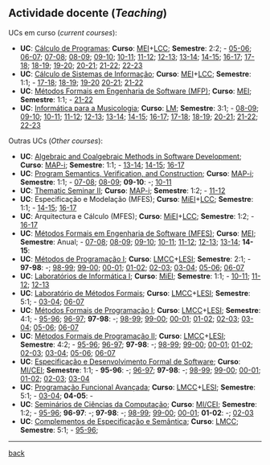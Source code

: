 
## Actividade docente (*Teaching*)

UCs em curso (*current courses*):

<!-- https://www4-di-uminho-pt.translate.goog/~jno/sitedi/uc_J305N1.html?_x_tr_sl=pt&_x_tr_tl=en&_x_tr_hl=pt-PT&_x_tr_pto=wapp -->

* **UC**: [Cálculo de Programas](https://www4.di.uminho.pt/~jno/sitedi/uc_8504P3.html); **Curso**: [MEI](http://miei.di.uminho.pt)+[LCC](http://lcc.di.uminho.pt); **Semestre**: 2:2;  - [05-06](http://www.di.uminho.pt/~jsp/CalcProg/); [06-07](http://www.di.uminho.pt/~jno/html/cp-0607.html); [07-08](http://www.di.uminho.pt/~jno/html/cp-0708.html); [08-09](http://www.di.uminho.pt/~jno/html/cp-0809.html); [09-10](http://wiki.di.uminho.pt/twiki/bin/view/Education/CP0910/WebHome); [10-11](http://wiki.di.uminho.pt/twiki/bin/view/Education/CP1011/WebHome); [11-12](http://wiki.di.uminho.pt/twiki/bin/view/Education/CP1112/WebHome); [12-13](http://wiki.di.uminho.pt/twiki/bin/view/Education/CP1213/WebHome); [13-14](http://wiki.di.uminho.pt/twiki/bin/view/Education/CP1314/WebHome); [14-15](http://wiki.di.uminho.pt/twiki/bin/view/Education/CP1415/WebHome); [16-17](http://wiki.di.uminho.pt/twiki/bin/view/Education/CP1617/WebHome); [17-18](http://wiki.di.uminho.pt/twiki/bin/view/Education/CP1718/WebHome); [18-19](http://wiki.di.uminho.pt/twiki/bin/view/Education/CP/WebHome); [19-20](http://wiki.di.uminho.pt/twiki/bin/view/Education/CP/WebHome); [20-21](https://haslab.github.io/CP/2021/); [21-22](https://haslab.github.io/CP/2122/); [22-23](https://haslab.github.io/CP/)
* **UC**: [Cálculo de Sistemas de Informação](https://www4.di.uminho.pt/~jno/sitedi/uc_ME78ME7800006081.html); **Curso**: [MEI](http://miei.di.uminho.pt)+[LCC](http://lcc.di.uminho.pt); **Semestre**: 1:1;  - [17-18](http://wiki.di.uminho.pt/twiki/bin/view/Education/MFES1718/CSI); [18-19](http://wiki.di.uminho.pt/twiki/bin/view/Education/MFES1819/CSI); [19-20](http://wiki.di.uminho.pt/twiki/bin/view/Education/MFES/CSI) [20-21](https://haslab.github.io/MFP/CSI/2021/index); [21-22](https://haslab.github.io/MFP/CSI/2122/index)
* **UC**: [Métodos Formais em Engenharia de Software (MFP)](https://haslab.github.io/MFES/); **Curso**: [MEI](https://web.di.uminho.pt/sitedi/meinf); **Semestre**: 1:1;  - [21-22](https://haslab.github.io/MFES/)
* **UC**: [Informática para a Musicologia](https://www4.di.uminho.pt/~jno/sitedi/uc_F105O8.html); **Curso**: [LM](https://www.elach.uminho.pt/pt/estudar/Paginas/Licenciatura-em-Musica.aspx); **Semestre**: 3:1;  - [08-09](http://www.di.uminho.pt/~jno/html/ipm-0809.html); [09-10](http://www.di.uminho.pt/~jno/html/ipm-0910.html); [10-11](http://www.di.uminho.pt/~jno/html/ipm-1011.html); [11-12](http://www.di.uminho.pt/~jno/html/ipm-1112.html); [12-13](http://www.di.uminho.pt/~jno/html/ipm-1213.html); [13-14](http://www.di.uminho.pt/~jno/html/ipm-1314.html); [14-15](http://www.di.uminho.pt/~jno/html/ipm-1415.html); [16-17](http://www.di.uminho.pt/~jno/html/ipm-1617.html); [17-18](http://www.di.uminho.pt/~jno/html/ipm-1718.html); [18-19](http://wiki.di.uminho.pt/twiki/bin/view/Education/IPM/IPM1819); [20-21](http://wiki.di.uminho.pt/twiki/bin/view/Education/IPM/WebHome); [21-22](https://haslab.github.io/IPM/2122/); [22-23](https://haslab.github.io/IPM/)

Outras UCs (*Other courses*):

* **UC**: [Algebraic and Coalgebraic Methods in Software Development](http://www.map.edu.pt/i/2014/courses); **Curso**: [MAP-i](http://www.map.edu.pt/i/); **Semestre**: 1:1;  - [13-14](http://wiki.di.uminho.pt/twiki/bin/view/Education/ACMSD/WebHome); [14-15](http://wiki.di.uminho.pt/twiki/bin/view/Education/ACMSD/WebHome); [16-17](http://wiki.di.uminho.pt/twiki/bin/view/Education/ACMSD/WebHome)
* **UC**: [Program Semantics, Verification, and Construction](http://wiki.di.uminho.pt/twiki/bin/view/Education/MapiFc/WebHome); **Curso**: [MAP-i](http://www.map.edu.pt/i/); **Semestre**: 1:1;  - [07-08](http://wiki.di.uminho.pt/twiki/bin/view/Education/MapiFc/0708); [08-09](http://wiki.di.uminho.pt/twiki/bin/view/Education/MapiFc/0809); **09-10**: -; [10-11](http://wiki.di.uminho.pt/twiki/bin/view/Education/MapiFc/1011)
* **UC**: [Thematic Seminar II](http://www.di.uminho.pt/~jno/MAPi-TS-1112); **Curso**: [MAP-i](http://www.map.edu.pt/i/); **Semestre**: 1:2;  - [11-12](http://www.di.uminho.pt/~jno/MAPi-TS-1112)
* **UC**: Especificação e Modelação (MFES); **Curso**: [MiEI](http://miei.di.uminho.pt)+[LCC](http://lcc.di.uminho.pt); **Semestre**: 1:1;  - [14-15](http://wiki.di.uminho.pt/twiki/bin/view/Education/EM/WebHome); [16-17](http://wiki.di.uminho.pt/twiki/bin/view/Education/EM/WebHome)
* **UC**: Arquitectura e Cálculo (MFES); **Curso**: [MiEI](http://miei.di.uminho.pt)+[LCC](http://lcc.di.uminho.pt); **Semestre**: 1:2;  - [16-17](http://wiki.di.uminho.pt/twiki/bin/view/Education/MFES1617/AC)
* **UC**: [Métodos Formais em Engenharia de Software (MFES)](http://mei.di.uminho.pt/?q=pt-pt/mfes); **Curso**: [MEI](https://web.di.uminho.pt/sitedi/meinf); **Semestre**: Anual;  - [07-08](http://www.di.uminho.pt/~jno/html/mfes-0708.html); [08-09](http://www.di.uminho.pt/~jno/html/mfes-0809.html); [09-10](http://wiki.di.uminho.pt/twiki/bin/view/Education/MFES0910); [10-11](http://wiki.di.uminho.pt/twiki/bin/view/Education/MFES1011); [11-12](http://wiki.di.uminho.pt/twiki/bin/view/Education/MFES1112); [12-13](http://wiki.di.uminho.pt/twiki/bin/view/Education/MFES1213); [13-14](http://wiki.di.uminho.pt/twiki/bin/view/Education/MFES1314); **14-15**:
* **UC**: [Métodos de Programação I](http://www.di.uminho.pt/~jno/html/mpi.html); **Curso**: [LMCC](http://www.di.uminho.pt/lmcc)+[LESI](http://www.di.uminho.pt/lesi); **Semestre**: 2:1;  - **97-98**: -; [98-99](http://www.di.uminho.pt/~jno/html/mpi-9899.html); [99-00](http://www.di.uminho.pt/~jno/html/mpi-9900.html); [00-01](http://www.di.uminho.pt/~jno/html/mpi-0001.html); [01-02](http://www.di.uminho.pt/~jno/html/mpi-0102.html); [02-03](http://www.di.uminho.pt/~jno/html/mpi-0203.html); [03-04](http://www.di.uminho.pt/~jno/html/mpi-0304.html); [05-06](http://www.di.uminho.pt/~jno/html/mpi-0506.html); [06-07](http://www.di.uminho.pt/~jno/html/mpi-0607.html)
* **UC**: [Laboratórios de Informática I](http://www.di.uminho.pt/ensino/licenciaturas/lei/plano-de-estudos/laboratorios-de-informatica-i); **Curso**: [MiEI](http://miei.di.uminho.pt); **Semestre**: 1:1;  - [10-11](http://wiki.di.uminho.pt/twiki/bin/view/Education/LI11011/WebHome); [11-12](http://wiki.di.uminho.pt/twiki/bin/view/Education/LI11112/WebHome); [12-13](http://wiki.di.uminho.pt/twiki/bin/view/Education/LI1/WebHome)
* **UC**: [Laboratório de Métodos Formais](http://www.di.uminho.pt/~jno/html/labmf.html); **Curso**: [LMCC](http://www.di.uminho.pt/lmcc)+[LESI](http://www.di.uminho.pt/lesi); **Semestre**: 5:1;  - [03-04](http://www.di.uminho.pt/~jno/html/labmf.html); [06-07](http://www.di.uminho.pt/~jno/html/labmf.html)
* **UC**: [Métodos Formais de Programação I](http://www.di.uminho.pt/~jno/html/mi.html); **Curso**: [LMCC](http://www.di.uminho.pt/lmcc)+[LESI](http://www.di.uminho.pt/lesi); **Semestre**: 4:1;  - [95-96](http://www.di.uminho.pt/~jno/html/mfp-i-9596.html); [96-97](http://www.di.uminho.pt/~jno/html/mfp-i-9697.html); **97-98**: -; [98-99](http://www.di.uminho.pt/~jno/html/mi-9899.html); [99-00](http://www.di.uminho.pt/~jno/html/mi-9900.html); [00-01](http://www.di.uminho.pt/~jno/html/mi-0001.html); [01-02](http://www.di.uminho.pt/~jno/html/mi-0102.html); [02-03](http://www.di.uminho.pt/~jno/html/mi-0203.html); [03-04](http://www.di.uminho.pt/~jno/html/mi-0304.html); [05-06](http://www.di.uminho.pt/~jno/html/mi-0506.html); [06-07](http://www.di.uminho.pt/~jno/html/mi-0607.html)
* **UC**: [Métodos Formais de Programação II](http://www.di.uminho.pt/~jno/html/mii.html); **Curso**: [LMCC](http://www.di.uminho.pt/lmcc)+[LESI](http://www.di.uminho.pt/lesi); **Semestre**: 4:2;  - [95-96](http://www.di.uminho.pt/~jno/html/mii-9596.html); [96-97](http://www.di.uminho.pt/~jno/html/mii-9697.html); **97-98**: -; [98-99](http://www.di.uminho.pt/~jno/html/mii-9899.html); [99-00](http://www.di.uminho.pt/~jno/html/mii-9900.html); [00-01](http://www.di.uminho.pt/~jno/html/mii-0001.html); [01-02](http://www.di.uminho.pt/~jno/html/mii-0102.html); [02-03](http://www.di.uminho.pt/~jno/html/mii-0203.html); [03-04](http://www.di.uminho.pt/~jno/html/mii-0304.html); [05-06](http://www.di.uminho.pt/~jno/html/mii-0506.html); [06-07](http://www.di.uminho.pt/~jno/html/mii-0607.html)
* **UC**: [Especificação e Desenvolvimento Formal de Software](http://www.di.uminho.pt/~jno/html/edfs.html); **Curso**: [MI/CEI](http://mi.di.uminho.pt/); **Semestre**: 1:1;  - **95-96**: -; [96-97](http://www.di.uminho.pt/~jno/html/edfs-9697.html); **97-98**: -; [98-99](http://www.di.uminho.pt/~jno/html/edfs-9899.html); [99-00](http://www.di.uminho.pt/~jno/html/edfs-9900.html); [00-01](http://www.di.uminho.pt/~jno/html/edfs-0001.html); [01-02](http://www.di.uminho.pt/~jno/html/edfs-0102.html); [02-03](http://www.di.uminho.pt/~jno/html/edfs-0203.html); [03-04](http://www.di.uminho.pt/~jno/html/edfs-0304.html)
* **UC**: [Programação Funcional Avançada](http://www.di.uminho.pt/~jno/html/afp.html); **Curso**: [LMCC](http://www.di.uminho.pt/lmcc)+[LESI](http://www.di.uminho.pt/lesi); **Semestre**: 5:1;  - [03-04](http://www.di.uminho.pt/~jno/html/afp.html); **04-05**: -
* **UC**: [Seminários de Ciências da Computação](http://www.di.uminho.pt/~jno/html/scc.html); **Curso**: [MI/CEI](http://mi.di.uminho.pt/); **Semestre**: 1:2;  - [95-96](http://www.di.uminho.pt/~jno/html/scc-9596.html); **96-97**: -; **97-98**: -; [98-99](http://www.di.uminho.pt/~jno/html/scc-9899.html); [99-00](http://www.di.uminho.pt/~jno/html/scc-9900.html); [00-01](http://www.di.uminho.pt/~jno/html/scc-0001.html); **01-02**: -; [02-03](http://www.di.uminho.pt/~jno/html/scc-0102.html)
* **UC**: [Complementos de Especificação e Semântica](http://www.di.uminho.pt/~jno/html/7009o4.html); **Curso**: [LMCC](http://www.di.uminho.pt/lmcc); **Semestre**: 5:1;  - [95-96](http://www.di.uminho.pt/~jno/ps/o6-9596.pdf); 

---

[back](https://www.di.uminho.pt/~jno)
